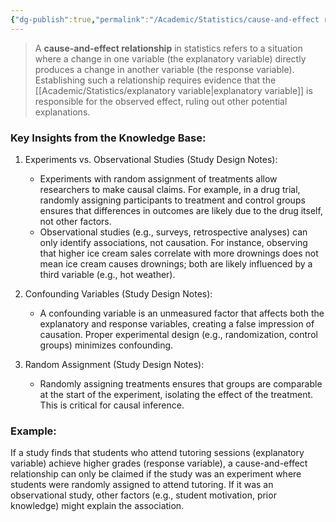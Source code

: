 ```yaml
---
{"dg-publish":true,"permalink":"/Academic/Statistics/cause-and-effect relationship/"}
---
```




>A **cause-and-effect relationship** in statistics refers to a situation where a change in one variable (the explanatory variable) directly produces a change in another variable (the response variable). Establishing such a relationship requires evidence that the [[Academic/Statistics/explanatory variable\|explanatory variable]] is responsible for the observed effect, ruling out other potential explanations.

### Key Insights from the Knowledge Base:
1. Experiments vs. Observational Studies (Study Design Notes):
   - Experiments with random assignment of treatments allow researchers to make causal claims. For example, in a drug trial, randomly assigning participants to treatment and control groups ensures that differences in outcomes are likely due to the drug itself, not other factors.
   - Observational studies (e.g., surveys, retrospective analyses) can only identify associations, not causation. For instance, observing that higher ice cream sales correlate with more drownings does not mean ice cream causes drownings; both are likely influenced by a third variable (e.g., hot weather).

2. Confounding Variables (Study Design Notes):
   - A confounding variable is an unmeasured factor that affects both the explanatory and response variables, creating a false impression of causation. Proper experimental design (e.g., randomization, control groups) minimizes confounding.

3. Random Assignment (Study Design Notes):
   - Randomly assigning treatments ensures that groups are comparable at the start of the experiment, isolating the effect of the treatment. This is critical for causal inference.

### Example:
If a study finds that students who attend tutoring sessions (explanatory variable) achieve higher grades (response variable), a cause-and-effect relationship can only be claimed if the study was an experiment where students were randomly assigned to attend tutoring. If it was an observational study, other factors (e.g., student motivation, prior knowledge) might explain the association.